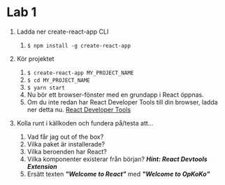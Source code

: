 # Lab 1

1. Ladda ner create-react-app CLI

    1. `$ npm install -g create-react-app`

2. Kör projektet 
    1. `$ create-react-app MY_PROJECT_NAME`
    2. `$ cd MY_PROJECT_NAME`
    3. `$ yarn start`
    4. Nu bör ett browser-fönster med en grundapp i React öppnas.
    5. Om du inte redan har React Developer Tools till din browser, ladda ner detta nu.
        [React Developer Tools](https://chrome.google.com/webstore/detail/react-developer-tools/fmkadmapgofadopljbjfkapdkoienihi?hl=en)
   
3. Kolla runt i källkoden och fundera på/testa att...
    1. Vad får jag out of the box?
    2. Vilka paket är installerade?
    3. Vilka beroenden har React?
    4. Vilka komponenter existerar från början? ___Hint: React Devtools Extension___ 
    5. Ersätt texten ___"Welcome to React"___ med ___"Welcome to OpKoKo"___ 
   
